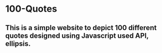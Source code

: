 # 100-Quotes

## This is a simple website to depict 100 different quotes designed using Javascript used API, ellipsis.
